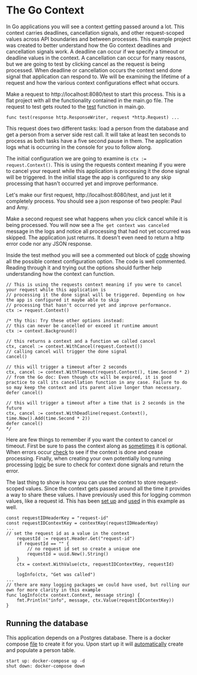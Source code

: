 # The Go Context

In Go applications you will see a context getting passed around a lot.
This context carries deadlines, cancellation signals, and other request-scoped values across API boundaries and between processes.
This example project was created to better understand how the Go context deadlines and cancellation signals work.
A deadline can occur if we specify a timeout or deadline values in the context.
A cancellation can occur for many reasons, but we are going to test by clicking cancel as the request is being processed.
When deadline or cancellation occurs the context send done signal that application can respond to.
We will be examining the lifetime of a request and how the various context configurations effect what occurs.

Make a request to http://localhost:8080/test to start this process. 
This is a flat project with all the functionality contained in the main.go file.
The request to test gets routed to the [test](./main.go#L44) function in main.go.
```
func test(response http.ResponseWriter, request *http.Request) ...
```
This request does two different tasks: load a person from the database and get a person from a server side rest call.
It will take at least ten seconds to process as both tasks have a five second pause in them.
The application logs what is occurring in the console for you to follow along.

The initial configuration we are going to examine is `ctx := request.Context()`.
This is using the requests context meaning if you were to cancel your request while this application is processing it the done signal will be triggered. 
In the initial stage the app is configured to any skip processing that hasn't occurred yet and improve performance.

Let's make our first request, http://localhost:8080/test, and just let it completely process.
You should see a json response of two people: Paul and Amy.

Make a second request see what happens when you click cancel while it is being processed.
You will now see a `The get context was canceled` message in the logs and notice all processing that had not yet occurred was skipped.
The application just returns. It doesn't even need to return a http error code nor any JSON response.

Inside the test method you will see a commented out block of [code](./main.go#L50) showing all the possible context configuration option. 
The code is well commented. 
Reading through it and trying out the options should further help understanding how the context can function.
```
// This is using the requests context meaning if you were to cancel your request while this application is
// processing it the done signal will be triggered. Depending on how the app is configured it maybe able to skip
// processing that hasn't occurred yet and improve performance.
ctx := request.Context()

/* thy this: Try these other options instead:
// this can never be cancelled or exceed it runtime amount
ctx := context.Background()

// this returns a context and a function we called cancel
ctx, cancel := context.WithCancel(request.Context())
// calling cancel will trigger the done signal
cancel()

// this will trigger a timeout after 2 seconds
ctx, cancel := context.WithTimeout(request.Context(), time.Second * 2)
// from the Go doc: Even though ctx will be expired, it is good practice to call its cancellation function in any case. Failure to do so may keep the context and its parent alive longer than necessary.
defer cancel()

// this will trigger a timeout after a time that is 2 seconds in the future
ctx, cancel := context.WithDeadline(request.Context(), time.Now().Add(time.Second * 2))
defer cancel()
*/
```

Here are few things to remember if you want the context to cancel or timeout. 
First be sure to pass the context along as [sometimes](./main.go#L216) it is optional. 
When errors occur [check](./main.go#L86) to see if the context is done and cease processing.
Finally, when creating your own potentially long running processing [logic](./main.go#L250) be sure to check for context done signals and return the error.

The last thing to show is how you can use the context to store request-scoped values. 
Since the context gets passed around all the time it provides a way to share these values.
I have previously used this for logging common values, like a request id. 
This has been [set up](./main.go#L70) and [used](./main.go#L265) in this example as well.
```
const requestIDHeaderKey = "request-id"
const requestIDContextKey = contextKey(requestIDHeaderKey)
...
// set the request id as a value in the context
	requestId := request.Header.Get("request-id")
	if requestId == "" {
		// no request id set so create a unique one
		requestId = uuid.New().String()
	}
	ctx = context.WithValue(ctx, requestIDContextKey, requestId)

	logInfo(ctx, "Get was called")
...
// there are many logging packages we could have used, but rolling our own for more clarity in this example
func logInfo(ctx context.Context, message string) {
	fmt.Println("info", message, ctx.Value(requestIDContextKey))
}
```

## Running the database
This application depends on a Postgres database. 
There is a docker compose [file](./docker-compose.yml) to create it for you.
Upon start up it will [automatically](./db/init.sql) create and populate a person table.

```
start up: docker-compose up -d
shut down: docker-compose down
```